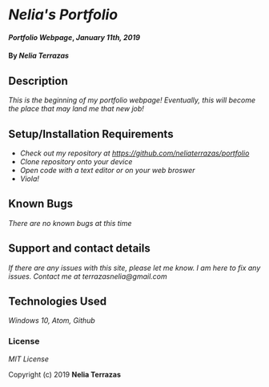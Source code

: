 # _Nelia's Portfolio_

#### _Portfolio Webpage_, _January 11th, 2019_

#### By _Nelia Terrazas_

## Description

_This is the beginning of my portfolio webpage! Eventually, this will become the place that may land me that new job!_

## Setup/Installation Requirements

* _Check out my repository at https://github.com/neliaterrazas/portfolio_
* _Clone repository onto your device_
* _Open code with a text editor or on your web broswer_
* _Viola!_


## Known Bugs

_There are no known bugs at this time_

## Support and contact details

_If there are any issues with this site, please let me know. I am here to fix any issues. Contact me at terrazasnelia@gmail.com_

## Technologies Used

_Windows 10, Atom, Github_

### License

*MIT License*

Copyright (c) 2019 **Nelia Terrazas**
